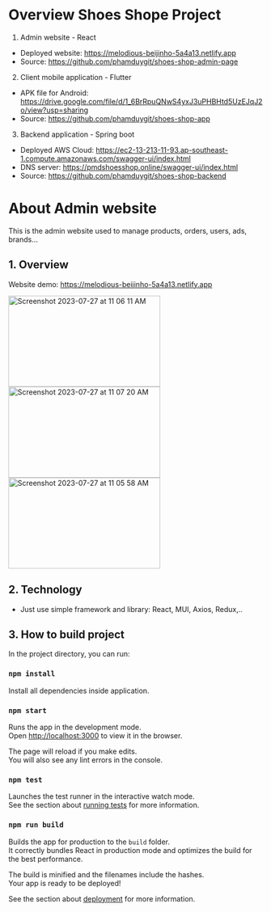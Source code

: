 # Overview Shoes Shope Project

1. Admin website - React
- Deployed website: https://melodious-beijinho-5a4a13.netlify.app
- Source: https://github.com/phamduygit/shoes-shop-admin-page
2. Client mobile application - Flutter
- APK file for Android: https://drive.google.com/file/d/1_6BrRpuQNwS4yxJ3uPHBHtd5UzEJqJ2o/view?usp=sharing
- Source: https://github.com/phamduygit/shoes-shop-app
3. Backend application - Spring boot
- Deployed AWS Cloud: https://ec2-13-213-11-93.ap-southeast-1.compute.amazonaws.com/swagger-ui/index.html
- DNS server: https://pmdshoesshop.online/swagger-ui/index.html
- Source: https://github.com/phamduygit/shoes-shop-backend

# About Admin website
This is the admin website used to manage products, orders, users, ads, brands...
## 1. Overview
Website demo: https://melodious-beijinho-5a4a13.netlify.app

<img width="300" height="180" alt="Screenshot 2023-07-27 at 11 06 11 AM" src="https://res.cloudinary.com/dvhhz53rr/image/upload/v1690460531/Screenshot_2023-07-27_at_11.06.11_AM_o9dhgf.png">
<img width="300" height="180" alt="Screenshot 2023-07-27 at 11 07 20 AM" src="https://res.cloudinary.com/dvhhz53rr/image/upload/v1690460520/Screenshot_2023-07-27_at_11.07.20_AM_ijvwmh.png">
<img width="300" height="180" alt="Screenshot 2023-07-27 at 11 05 58 AM" src="https://res.cloudinary.com/dvhhz53rr/image/upload/v1690460591/Screenshot_2023-07-27_at_11.06.21_AM_ovb8pl.png">

## 2. Technology
- Just use simple framework and library: React, MUI, Axios, Redux,..

## 3. How to build project
In the project directory, you can run:

### `npm install`

Install all dependencies inside application.

### `npm start`

Runs the app in the development mode.\
Open [http://localhost:3000](http://localhost:3000) to view it in the browser.

The page will reload if you make edits.\
You will also see any lint errors in the console.

### `npm test`

Launches the test runner in the interactive watch mode.\
See the section about [running tests](https://facebook.github.io/create-react-app/docs/running-tests) for more information.

### `npm run build`

Builds the app for production to the `build` folder.\
It correctly bundles React in production mode and optimizes the build for the best performance.

The build is minified and the filenames include the hashes.\
Your app is ready to be deployed!

See the section about [deployment](https://facebook.github.io/create-react-app/docs/deployment) for more information.

